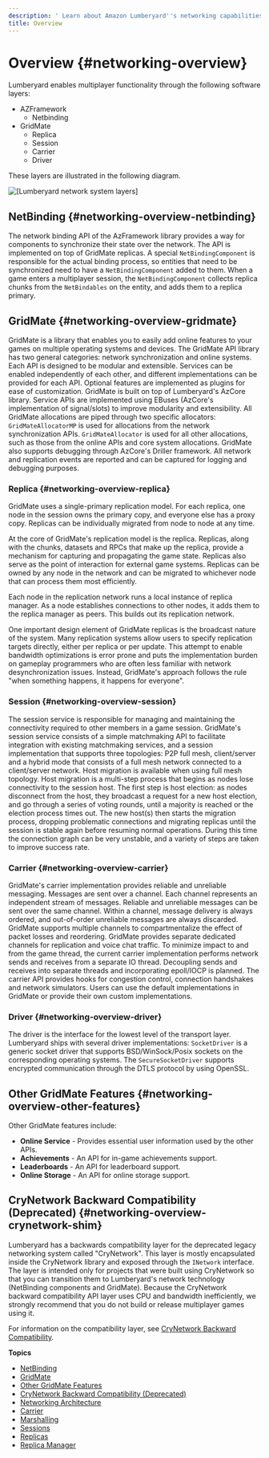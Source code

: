 ```yaml
---
description: ' Learn about Amazon Lumberyard''s networking capabilities. '
title: Overview
---
```

# Overview {#networking-overview}

Lumberyard enables multiplayer functionality through the following software layers:
+ AZFramework
  + Netbinding
+ GridMate
  + Replica
  + Session
  + Carrier
  + Driver

These layers are illustrated in the following diagram\.

![\[Lumberyard network system layers\]](/images/userguide/networking/networking-overview.png)

## NetBinding {#networking-overview-netbinding}

The network binding API of the AzFramework library provides a way for components to synchronize their state over the network\. The API is implemented on top of GridMate replicas\. A special `NetBindingComponent` is responsible for the actual binding process, so entities that need to be synchronized need to have a `NetBindingComponent` added to them\. When a game enters a multiplayer session, the `NetBindingComponent` collects replica chunks from the `NetBindables` on the entity, and adds them to a replica primary\. 

## GridMate {#networking-overview-gridmate}

GridMate is a library that enables you to easily add online features to your games on multiple operating systems and devices\. The GridMate API library has two general categories: network synchronization and online systems\. Each API is designed to be modular and extensible\. Services can be enabled independently of each other, and different implementations can be provided for each API\. Optional features are implemented as plugins for ease of customization\. GridMate is built on top of Lumberyard's AzCore library\. Service APIs are implemented using EBuses \(AzCore's implementation of signal/slots\) to improve modularity and extensibility\. All GridMate allocations are piped through two specific allocators: `GridMateAllocatorMP` is used for allocations from the network synchronization APIs\. `GridMateAllocator` is used for all other allocations, such as those from the online APIs and core system allocations\. GridMate also supports debugging through AzCore's Driller framework\. All network and replication events are reported and can be captured for logging and debugging purposes\.

### Replica {#networking-overview-replica}

GridMate uses a single\-primary replication model\. For each replica, one node in the session owns the primary copy, and everyone else has a proxy copy\. Replicas can be individually migrated from node to node at any time\.

At the core of GridMate's replication model is the replica\. Replicas, along with the chunks, datasets and RPCs that make up the replica, provide a mechanism for capturing and propagating the game state\. Replicas also serve as the point of interaction for external game systems\. Replicas can be owned by any node in the network and can be migrated to whichever node that can process them most efficiently\.

Each node in the replication network runs a local instance of replica manager\. As a node establishes connections to other nodes, it adds them to the replica manager as peers\. This builds out its replication network\.

One important design element of GridMate replicas is the broadcast nature of the system\. Many replication systems allow users to specify replication targets directly, either per replica or per update\. This attempt to enable bandwidth optimizations is error prone and puts the implementation burden on gameplay programmers who are often less familiar with network desynchronization issues\. Instead, GridMate's approach follows the rule "when something happens, it happens for everyone"\. 

### Session {#networking-overview-session}

The session service is responsible for managing and maintaining the connectivity required to other members in a game session\. GridMate's session service consists of a simple matchmaking API to facilitate integration with existing matchmaking services, and a session implementation that supports three topologies: P2P full mesh, client/server and a hybrid mode that consists of a full mesh network connected to a client/server network\. Host migration is available when using full mesh topology\. Host migration is a multi\-step process that begins as nodes lose connectivity to the session host\. The first step is host election: as nodes disconnect from the host, they broadcast a request for a new host election, and go through a series of voting rounds, until a majority is reached or the election process times out\. The new host\(s\) then starts the migration process, dropping problematic connections and migrating replicas until the session is stable again before resuming normal operations\. During this time the connection graph can be very unstable, and a variety of steps are taken to improve success rate\.

### Carrier {#networking-overview-carrier}

GridMate's carrier implementation provides reliable and unreliable messaging\. Messages are sent over a channel\. Each channel represents an independent stream of messages\. Reliable and unreliable messages can be sent over the same channel\. Within a channel, message delivery is always ordered, and out\-of\-order unreliable messages are always discarded\. GridMate supports multiple channels to compartmentalize the effect of packet losses and reordering\. GridMate provides separate dedicated channels for replication and voice chat traffic\. To minimize impact to and from the game thread, the current carrier implementation performs network sends and receives from a separate IO thread\. Decoupling sends and receives into separate threads and incorporating epoll/IOCP is planned\. The carrier API provides hooks for congestion control, connection handshakes and network simulators\. Users can use the default implementations in GridMate or provide their own custom implementations\. 

### Driver {#networking-overview-driver}

The driver is the interface for the lowest level of the transport layer\. Lumberyard ships with several driver implementations: `SocketDriver` is a generic socket driver that supports BSD/WinSock/Posix sockets on the corresponding operating systems\. The `SecureSocketDriver` supports encrypted communication through the DTLS protocol by using OpenSSL\.

## Other GridMate Features {#networking-overview-other-features}

Other GridMate features include:
+ **Online Service** \- Provides essential user information used by the other APIs\.
+ **Achievements** \- An API for in\-game achievements support\.
+ **Leaderboards** \- An API for leaderboard support\.
+ **Online Storage** \- An API for online storage support\.

## CryNetwork Backward Compatibility \(Deprecated\) {#networking-overview-crynetwork-shim}

Lumberyard has a backwards compatibility layer for the deprecated legacy networking system called "CryNetwork"\. This layer is mostly encapsulated inside the CryNetwork library and exposed through the `INetwork` interface\. The layer is intended only for projects that were built using CryNetwork so that you can transition them to Lumberyard's network technology \(NetBinding components and GridMate\)\. Because the CryNetwork backward compatibility API layer uses CPU and bandwidth inefficiently, we strongly recommend that you do not build or release multiplayer games using it\.

For information on the compatibility layer, see [CryNetwork Backward Compatibility](https://docs.aws.amazon.com/lumberyard/latest/legacyreference/network-crynetwork-backward-compatibility.html)\.

**Topics**
+ [NetBinding](#networking-overview-netbinding)
+ [GridMate](#networking-overview-gridmate)
+ [Other GridMate Features](#networking-overview-other-features)
+ [CryNetwork Backward Compatibility \(Deprecated\)](#networking-overview-crynetwork-shim)
+ [Networking Architecture](/docs/userguide/networking/ing-architecture.md)
+ [Carrier](/docs/userguide/networking/carrier.md)
+ [Marshalling](/docs/userguide/networking/marshalling.md)
+ [Sessions](/docs/userguide/networking/session-service.md)
+ [Replicas](/docs/userguide/networking/replicas.md)
+ [Replica Manager](/docs/userguide/networking/replicas-replica-manager.md)
